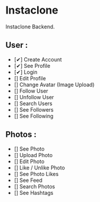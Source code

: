 # Instaclone

Instaclone Backend.

## User :

- [✔] Create Account
- [✔] See Profile
- [✔] Login
- [] Edit Profile
- [] Change Avatar (Image Upload)
- [] Follow User
- [] Unfollow User
- [] Search Users
- [] See Followers
- [] See Following

## Photos :

- [] See Photo
- [] Upload Photo
- [] Edit Photo
- [] Like / Unlike Photo
- [] See Photo Likes
- [] See Feed
- [] Search Photos
- [] See Hashtags
